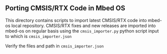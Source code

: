 ## Porting CMSIS/RTX Code in Mbed OS

This directory contains scripts to import latest CMSIS/RTX code into mbed-os local repository.
CMSIS/RTX fixes and new releases are imported into mbed-os on regular basis using the `cmsis_importer.py` python script input to which is `cmsis_importer.json`

Verify the files and path in `cmsis_importer.json`
